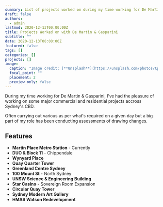 ```yaml
---
summary: List of projects worked on during my time working for De Martin & Gasparini.
draft: false
authors:
  - admin
lastmod: 2020-12-13T00:00:00Z
title: Projects Worked on with De Martin & Gasparini
subtitle: ""
date: 2020-12-13T00:00:00Z
featured: false
tags: []
categories: []
projects: []
image:
  caption: "Image credit: [**Unsplash**](https://unsplash.com/photos/CpkOjOcXdUY)"
  focal_point: ""
  placement: 2
  preview_only: false
---
```

During my time working for De Martin & Gasparini, I've had the pleasure of working on some major commercial and residential projects accross Sydney's CBD. 

Often carrying out various as per what's required on a given day but a big part of my role has been conducting assessments of drawing changes.

## Features

* **Martin Place Metro Station** - Currently
* **DUO & Block 11** - Chippendale
* **Wynyard Place**
* **Quay Quarter Tower[](https://wowchemy.com/docs/customization/)**
* **Greenland Centre Sydney**
* **100 Mount St** - North Sydney
* **UNSW Science & Engineering Building**
* **Star Casino** - Sovereign Room Expansion
* **Circular Quay Tower**
* **Sydney Modern Art Gallery**
* **HMAS Watson Redevelopment**